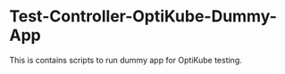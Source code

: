 # Test-Controller-OptiKube-Dummy-App
This is contains scripts to run dummy app for OptiKube testing.

